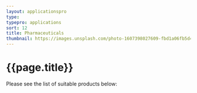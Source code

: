 ```yaml
---
layout: applicationspro
type: 
typepro: applications
sort: 12
title: Pharmaceuticals
thumbnail: https://images.unsplash.com/photo-1607398027609-fbd1a06fb5d4?ixlib=rb-4.0.3&ixid=MnwxMjA3fDB8MHxwaG90by1wYWdlfHx8fGVufDB8fHx8&auto=format&fit=crop&w=2070&q=80
---
```

# {{page.title}}

Please see the list of suitable products below:
